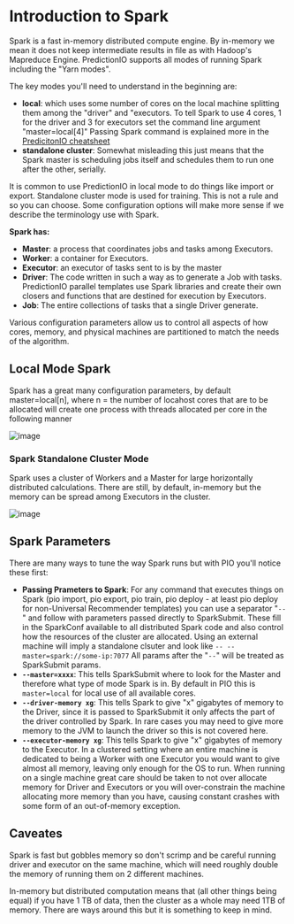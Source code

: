 # Introduction to Spark

Spark is a fast in-memory distributed compute engine. By in-memory we mean it does not keep intermediate results in file as with Hadoop's Mapreduce Engine. PredictionIO supports all modes of running Spark including the "Yarn modes". 

The key modes you'll need to understand in the beginning are:

 - **local**: which uses some number of cores on the local machine splitting them among the "driver" and "executors. To tell Spark to use 4 cores, 1 for the driver and 3 for executors set the command line argument "master=local[4]" Passing Spark command is explained more in the [PredicitonIO cheatsheet](/docs/pio_cli_cheatsheet)
 - **standalone cluster**: Somewhat misleading this just means that the Spark master is scheduling jobs itself and schedules them to run one after the other, serially.

It is common to use PredictionIO in local mode to do things like import or export. Standalone cluster mode is used for training. This is not a rule and so you can choose. Some configuration options will make more sense if we describe the terminology use with Spark.

**Spark has:**

 - **Master**: a process that coordinates jobs and tasks among Executors.
 - **Worker**: a container for Executors.
 - **Executor**: an executor of tasks sent to is by the master 
 - **Driver**: The code written in such a way as to generate a Job with tasks. PredictionIO parallel templates use Spark libraries and create their own closers and functions that are destined for execution by Executors.
 - **Job**: The entire collections of tasks that a single Driver generate.

Various configuration parameters allow us to control all aspects of how cores, memory, and physical machines are partitioned to match the needs of the algorithm.

## Local Mode Spark

Spark has a great many configuration parameters, by default master=local[n], where n = the number of locahost cores that are to be allocated will create one process with threads allocated per core in the following manner

![image](https://docs.google.com/drawings/d/1RhCp1Ic7v2eq6zRttvE1vIbNxXol78sSI-Me8aJKSAU/pub?w=1440&h=1080)

### Spark Standalone Cluster Mode

Spark uses a cluster of Workers and a Master for large horizontally distributed calculations. There are still, by default, in-memory but the memory can be spread among Executors in the cluster.

![image](https://docs.google.com/drawings/d/1AUkP-IqVrcwgfx0C1wQ6RVDSZH8LeBGFCpL9tKXs0h4/pub?w=1440&h=1080)

## Spark Parameters

There are many ways to tune the way Spark runs but with PIO you'll notice these first:

 - **Passing Prameters to Spark**: For any command that executes things on Spark (pio import, pio export, pio train, pio deploy - at least pio deploy for non-Universal Recommender templates) you can use a separator "`--`" and follow with parameters passed directly to SparkSubmit. These fill in the SparkConf available to all distributed Spark code and also control how the resources of the cluster are allocated. Using an external machine will imply a standalone clsuter and look like `-- --master=spark://some-ip:7077` All params after the "`--`" will be treated as SparkSubmit params.
 - **`--master=xxxx`**: This tells SparkSubmit where to look for the Master and therefore what type of mode Spark is in. By default in PIO this is `master=local` for local use of all available cores.
 - **`--driver-memory xg`**: This tells Spark to give "x" gigabytes of memory to the Driver, since it is passed to SparkSubmit it only affects the part of the driver controlled by Spark. In rare cases you may need to give more memory to the JVM to launch the driver so this is not covered here.
 - **`--executor-memory xg`**: This tells Spark to give "x" gigabytes of memory to the Executor. In a clustered setting where an entire machine is dedicated to being a Worker with one Executor you would want to give almost all memory, leaving only enough for the OS to run. When running on a single machine great care should be taken to not over allocate memory for Driver and Executors or you will over-constrain the machine allocating more memory than you have, causing constant crashes with some form of an out-of-memory exception.

## Caveates

Spark is fast but gobbles memory so don't scrimp and be careful running driver and executor on the same machine, which will need roughly double the memory of running them on 2 different machines. 

In-memory but distributed computation means that (all other things being equal) if you have 1 TB of data, then the cluster as a whole may need 1TB of memory. There are ways around this but it is something to keep in mind.
